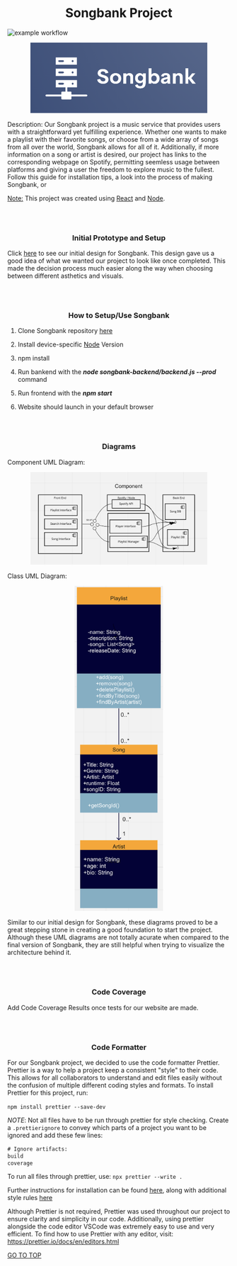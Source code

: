 <h1 align="center">Songbank Project</h1>

![example workflow](https://github.com/heberman/csc307SongBank/actions/workflows/node.js.yml/badge.svg)

<p align="center"><img src="./public/logo.png" alt="logo" width="400"/></p>

Description: Our Songbank project is a music service that provides users with a straightforward yet fulfilling experience. Whether one wants to make a playlist with their favorite songs, or choose from a wide array of songs from all over the world, Songbank allows for all of it. Additionally, if more information on a song or artist is desired, our project has links to the corresponding webpage on Spotify, permitting seemless usage between platforms and giving a user the freedom to explore music to the fullest. Follow this guide for installation tips, a look into the process of making Songbank, or 

<ins>Note:</ins> This project was created using [React](https://create-react-app.dev/docs/getting-started/) and [Node](https://nodejs.org/en/docs/guides/getting-started-guide/).


<br/><br/>


<h3 align="center">Initial Prototype and Setup</h3>

Click [here](https://www.figma.com/file/gANEf0D6kaiE56LzjMf83T/Music-Bank?node-id=0%3A1) to see our initial design for Songbank. This design gave us a good idea of what we wanted our project to look like once completed. This made the decision process much easier along the way when choosing between different asthetics and visuals.


<br/><br/>


<h3 align="center">How to Setup/Use Songbank</h3>

1. Clone Songbank repository [here](https://github.com/heberman/csc307SongBank.git)

2. Install device-specific [Node](https://nodejs.org/en/download/) Version
  
3. npm install

4. Run bankend with the ***node songbank-backend/backend.js --prod*** command

5. Run frontend with the ***npm start***

6. Website should launch in your default browser


<br/><br/>


<h3 align="center">Diagrams</h3>

Component UML Diagram: <p align="center"><img src="component_uml.png" alt="component" width="400"/></p>

Class UML Diagram:<p align="center"><img src="class_diagram_uml.png" alt="class" width="200"/></p>

Similar to our initial design for Songbank, these diagrams proved to be a great stepping stone in creating a good foundation to start the project. Although these 
UML diagrams are not totally acurate when compared to the final version of Songbank, they are still helpful when trying to visualize the architecture behind it.

<br/><br/>


<h3 align="center">Code Coverage</h3>

Add Code Coverage Results once tests for our website are made.

<br/><br/>


<h3 align="center">Code Formatter</h3>

For our Songbank project, we decided to use the code formatter Prettier. Prettier is a way to help a project keep a consistent "style" to their code. This allows
for all collaborators to understand and edit files easily without the confusion of multiple different coding styles and formats. To install Prettier for this 
project, run:

```npm install prettier --save-dev```

*NOTE*: Not all files have to be run through prettier for style checking. Create a ```.prettierignore``` to convey which parts of a project you want to be ignored
and add these few lines:

```
# Ignore artifacts:
build
coverage
```

To run all files through prettier, use: ```npx prettier --write .```

Further instructions for installation can be found [here](https://prettier.io/docs/en/install.html), along with additional style 
rules [here](https://prettier.io/docs/en/options.html)

Although Prettier is not required, Prettier was used throughout our project to ensure clarity and simplicity in our code. Additionally, using prettier alongside
the code editor VSCode was extremely easy to use and very efficient. To find how to use Prettier with any editor, visit:
https://prettier.io/docs/en/editors.html

[GO TO TOP](#songbank-project)  
